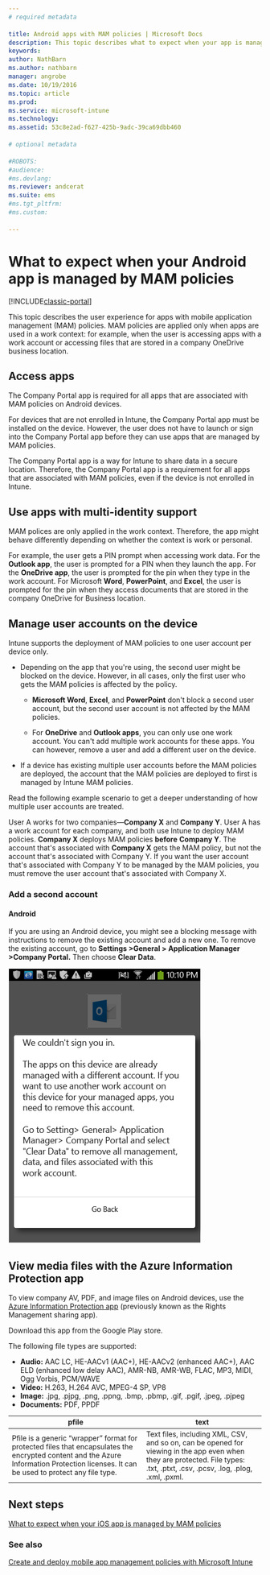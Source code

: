 ```yaml
---
# required metadata

title: Android apps with MAM policies | Microsoft Docs
description: This topic describes what to expect when your app is managed by mobile app management policies.
keywords:
author: NathBarn
ms.author: nathbarn
manager: angrobe
ms.date: 10/19/2016
ms.topic: article
ms.prod:
ms.service: microsoft-intune
ms.technology:
ms.assetid: 53c8e2ad-f627-425b-9adc-39ca69dbb460

# optional metadata

#ROBOTS:
#audience:
#ms.devlang:
ms.reviewer: andcerat
ms.suite: ems
#ms.tgt_pltfrm:
#ms.custom:

---
```


# What to expect when your Android app is managed by MAM policies

[!INCLUDE[classic-portal](../includes/classic-portal.md)]

This topic describes the user experience for apps with mobile application management (MAM) policies. MAM policies are applied only when apps are used in a work context: for example, when the user is accessing apps with a work account or accessing files that are stored in a company OneDrive business location.
##  Access apps

The Company Portal app is required for all apps that are associated with MAM policies on Android devices.

For devices that are not enrolled in Intune, the Company Portal app must be installed on the device. However, the user does not have to launch  or sign into the Company Portal app before they can use apps that are managed by MAM policies.

The Company Portal app is a way for Intune to share data in a secure location. Therefore, the Company Portal app is a requirement for all apps that are associated with MAM policies, even if the device is not enrolled in Intune.


##  Use apps with multi-identity support

MAM polices are only applied in the work context. Therefore, the app might behave differently depending on whether the context is work or personal.

For example, the user gets a PIN prompt when accessing work data. For the **Outlook app**, the user is prompted for a PIN when they launch the app. For the **OneDrive app**, the user is prompted for the pin when they type in the work account. For Microsoft **Word**, **PowerPoint**, and **Excel**, the user is prompted for the pin when they access documents that are stored in the company OneDrive for Business location.

##  Manage user accounts on the device

Intune  supports the deployment of MAM policies to one user account per device only.

* Depending on the app that you're using, the second user might be blocked on the device. However, in all cases, only the first user who gets the MAM policies is affected by the policy.

  * **Microsoft Word**, **Excel**, and **PowerPoint** don't block a second user account, but the second user account is not affected by the MAM policies.

  * For **OneDrive** and **Outlook apps**, you can only use one work account.  You can't add multiple work accounts for these apps.  You can however, remove a user and add a different user on the device.


* If a device has existing multiple user accounts before the MAM policies are deployed, the account that the MAM policies are deployed to first is managed by Intune MAM policies.


Read the following example scenario to get a deeper understanding of how multiple user accounts are treated.

User A works for two companies—**Company X** and **Company Y**. User A has a work account for each company, and both use Intune to deploy MAM policies. **Company X** deploys MAM policies **before** **Company Y**. The account that's associated with **Company X** gets the MAM policy, but not the account that's associated with Company Y. If you want the user account that's associated with Company Y to be managed by the MAM policies, you must remove the user account that's associated with Company X.
### Add a second account
####  Android
If you are using an Android device, you might see a blocking message with instructions to remove the existing account and add a new one.  To remove the existing account, go to **Settings  &gt;General &gt; Application Manager &gt;Company Portal.** Then choose **Clear Data**.

![Screenshot of the error message and instructions to remove the account](../media/AppManagement/Android_SwitchUser.png)

##  View media files with the Azure Information Protection app
To view company AV, PDF, and image files on Android devices, use the [Azure Information Protection app](https://play.google.com/store/apps/details?id=com.microsoft.ipviewer) (previously known as the Rights Management sharing app).

Download this app from the Google Play store.  

The following file types are supported:

* **Audio:** AAC LC, HE-AACv1 (AAC+), HE-AACv2 (enhanced AAC+), AAC ELD (enhanced low delay AAC), AMR-NB, AMR-WB, FLAC, MP3, MIDI, Ogg Vorbis, PCM/WAVE
* **Video:** H.263, H.264 AVC, MPEG-4 SP, VP8
* **Image:** .jpg, .pjpg, .png, .ppng, .bmp, .pbmp, .gif, .pgif, .jpeg, .pjpeg
* **Documents:** PDF, PPDF


|**pfile**|**text**|
|----|----|
|Pfile is a generic “wrapper” format for protected files that encapsulates the encrypted content and the Azure Information Protection licenses. It can be used to protect any file type.|Text files, including XML, CSV, and so on, can be opened for viewing in the app even when they are protected. File types: .txt, .ptxt, .csv, .pcsv, .log, .plog, .xml, .pxml.|

## Next steps
[What to expect when your iOS app is managed by MAM policies](user-experience-for-mam-enabled-ios-apps-with-microsoft-intune.md)

### See also
[Create and deploy mobile app management policies with Microsoft Intune](create-and-deploy-mobile-app-management-policies-with-microsoft-intune.md)
